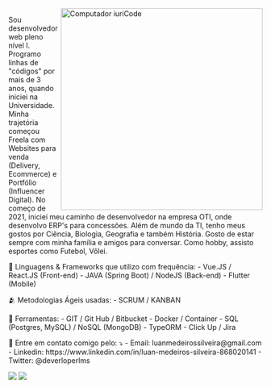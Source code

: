 <img src="https://raw.githubusercontent.com/MicaelliMedeiros/micaellimedeiros/master/image/computer-illustration.png" min-width="400px" max-width="400px" width="400px" align="right" alt="Computador iuriCode">

<p align="left"> 
    Sou desenvolvedor web pleno nível I. Programo linhas de "códigos" por mais de 3 anos, quando iniciei na Universidade. Minha trajetória começou Freela com Websites para venda (Delivery, Ecommerce) e Portfólio (Influencer Digital).  No começo de 2021, iniciei meu caminho de desenvolvedor na empresa OTI, onde desenvolvo ERP's para concessões. Além de mundo da TI, tenho meus gostos por Ciência, Biologia, Geografia e também História. Gosto de estar sempre com minha família e amigos para conversar. Como hobby, assisto esportes como Futebol, Vôlei.
</p>

<p align="left">
  🦄 Linguagens & Frameworks que utilizo com frequência:
  - Vue.JS / React.JS (Front-end)
  - JAVA (Spring Boot) / NodeJS (Back-end)
  - Flutter (Mobile)
</p>

<p>
  🫂 Metodologias Ágeis usadas:
    - SCRUM / KANBAN

<p align="left">
  💼 Ferramentas: 
  - GIT / Git Hub / Bitbucket
  - Docker / Container
  - SQL (Postgres, MySQL) / NoSQL (MongoDB)
  - TypeORM
  - Click Up / Jira
</p>

<p align="left">
  💌 Entre em contato comigo pelo: ⤵️
    - Email: luanmedeirossilveira@gmail.com
    - Linkedin: https://www.linkedin.com/in/luan-medeiros-silveira-868020141
    - Twitter: @deverloperlms
</p>

<p align="left">
  <a href="#" alt="Gmail">
  <img src="https://img.shields.io/badge/-Gmail-FF0000?style=flat-square&labelColor=FF0000&logo=gmail&logoColor=white&link=luanmedeirossilveira@gmail.com" /></a>

  <a href="#" alt="Linkedin">
  <img src="https://img.shields.io/badge/-Linkedin-0e76a8?style=flat-square&logo=Linkedin&logoColor=white&link=https://www.linkedin.com/in/luan-medeiros-silveira-868020141" /></a>
</p>  

